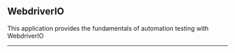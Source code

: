## WebdriverIO
This application provides the fundamentals of automation testing with WebdriverIO

---